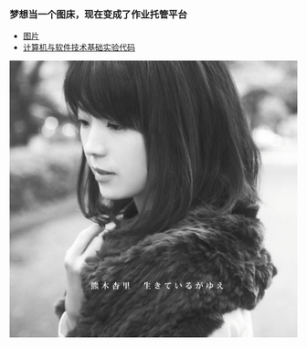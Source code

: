 ### 梦想当一个图床，现在变成了作业托管平台
* [图片](https://github.com/Malloc-Luo/Picture/tree/master/1)  
* [计算机与软件技术基础实验代码](https://github.com/Malloc-Luo/Picture/tree/master/PgSoft)  

![](https://github.com/Malloc-Luo/Picture/blob/master/1/kumaki_head.jpg)

